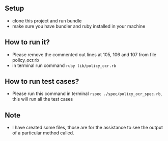  ## Setup
- clone this project and run bundle
- make sure you have bundler and ruby installed in your machine

 ## How to run it?

- Please remove the commented out lines at 105, 106 and 107 from file policy_ocr.rb
- in terminal run command `ruby lib/policy_ocr.rb`

## How to run test cases?

- Please run this command in terminal `rspec ./spec/policy_ocr_spec.rb`, this will run all the test cases

## Note

- I have created some files, those are for the assistance to see the output of a particular method called.
